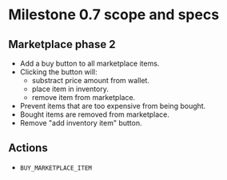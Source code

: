 # Milestone 0.7 scope and specs

## Marketplace phase 2

* Add a buy button to all marketplace items.
* Clicking the button will:
  * substract price amount from wallet.
  * place item in inventory.
  * remove item from marketplace.
* Prevent items that are too expensive from being bought.
* Bought items are removed from marketplace.
* Remove "add inventory item" button.

## Actions

* `BUY_MARKETPLACE_ITEM`
